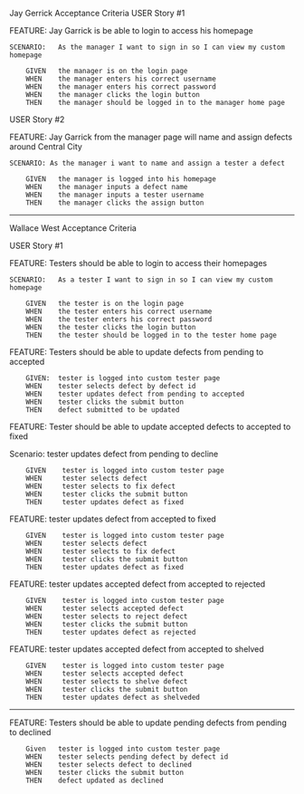 Jay Gerrick Acceptance Criteria
USER Story #1

FEATURE: Jay Garrick is be able to login to access his homepage

    SCENARIO:   As the manager I want to sign in so I can view my custom homepage

        GIVEN   the manager is on the login page
        WHEN    the manager enters his correct username
        WHEN    the manager enters his correct password
        WHEN    the manager clicks the login button
        THEN    the manager should be logged in to the manager home page

USER Story #2

FEATURE: Jay Garrick from the manager page will name and assign defects around Central City
    
    SCENARIO: As the manager i want to name and assign a tester a defect

        GIVEN   the manager is logged into his homepage
        WHEN    the manager inputs a defect name
        WHEN    the manager inputs a tester username
        THEN    the manager clicks the assign button 


_________________________________________________________________________

Wallace West Acceptance Criteria

USER Story #1

FEATURE:    Testers should be able to login to access their homepages

    SCENARIO:   As a tester I want to sign in so I can view my custom homepage

        GIVEN   the tester is on the login page
        WHEN    the tester enters his correct username
        WHEN    the tester enters his correct password
        WHEN    the tester clicks the login button
        THEN    the tester should be logged in to the tester home page

FEATURE:    Testers should be able to update defects from pending to accepted

        GIVEN:  tester is logged into custom tester page
        WHEN    tester selects defect by defect id   
        WHEN    tester updates defect from pending to accepted
        WHEN    tester clicks the submit button 
        THEN    defect submitted to be updated

FEATURE:    Tester should be able to update accepted defects to accepted to fixed 

Scenario: tester updates defect from pending to decline

        GIVEN    tester is logged into custom tester page
        WHEN     tester selects defect 
        WHEN     tester selects to fix defect
        WHEN     tester clicks the submit button
        THEN     tester updates defect as fixed

FEATURE:  tester updates defect from accepted to fixed

        GIVEN    tester is logged into custom tester page
        WHEN     tester selects defect 
        WHEN     tester selects to fix defect
        WHEN     tester clicks the submit button
        THEN     tester updates defect as fixed

FEATURE: tester updates accepted defect from accepted to rejected

        GIVEN    tester is logged into custom tester page
        WHEN     tester selects accepted defect 
        WHEN     tester selects to reject defect
        WHEN     tester clicks the submit button
        THEN     tester updates defect as rejected



FEATURE: tester updates accepted defect from accepted to shelved

        GIVEN    tester is logged into custom tester page
        WHEN     tester selects accepted defect 
        WHEN     tester selects to shelve defect
        WHEN     tester clicks the submit button
        THEN     tester updates defect as shelveded
_________________________________________________________________________


FEATURE:    Testers should be able to update pending defects from pending to declined


        Given   tester is logged into custom tester page
        WHEN    tester selects pending defect by defect id   
        WHEN    tester selects defect to declined
        WHEN    tester clicks the submit button 
        THEN    defect updated as declined




